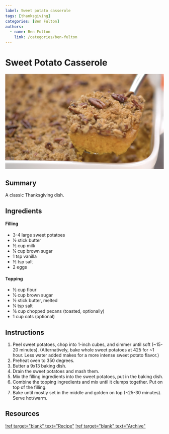 ```yaml
---
label: Sweet potato casserole
tags: [thanksgiving]
categories: [Ben Fulton]
authors:
  - name: Ben Fulton
    link: /categories/ben-fulton
---
```


# Sweet Potato Casserole
![](/static/banners/sweet-potato-casserole.png)

## Summary
A classic Thanksgiving dish.

## Ingredients
#### Filling
- 3-4 large sweet potatoes
- ½ stick butter
- ½ cup milk
- ¼ cup brown sugar
- 1 tsp vanilla
- ½ tsp salt
- 2 eggs

#### Topping
- ½ cup flour
- ½ cup brown sugar
- ½ stick butter, melted
- ¼ tsp salt
- ¾ cup chopped pecans (toasted, optionally)
- 1 cup oats (optional)

## Instructions
1. Peel sweet potatoes, chop into 1-inch cubes, and simmer until soft (~15-20 minutes). (Alternatively, bake whole sweet potatoes at 425 for ~1 hour. Less water added makes for a more intense sweet potato flavor.)
2. Preheat oven to 350 degrees.
3. Butter a 9x13 baking dish.
4. Drain the sweet potatoes and mash them.
5. Mix the filling ingredients into the sweet potatoes, put in the baking dish.
6. Combine the topping ingredients and mix until it clumps together. Put on top of the filling.
7. Bake until mostly set in the middle and golden on top (~25-30 minutes). Serve hot/warm.

## Resources
[!ref target="blank" text="Recipe"](https://www.foodnetwork.com/recipes/food-network-kitchen/sweet-potato-casserole-3364945)
[!ref target="blank" text="Archive"](https://archive.is/Yt91R)
